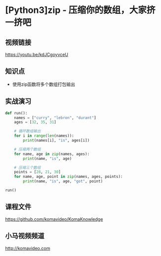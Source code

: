 [Python3]zip - 压缩你的数组，大家挤一挤吧
=====================================

## 视频链接

https://youtu.be/kdJCgoyvceU

## 知识点

* 使用zip函数将多个数组打包输出

## 实战演习

```python
def run():
    names = ["curry", "lebron", "durant"]
    ages = [32, 35, 31]

    # 循环数组输出
    for i in range(len(names)):
        print(names[i], "is", ages[i])

    # 压缩两个数组
    for name, age in zip(names, ages):
        print(name, "is", age)

    # 压缩三个数组
    points = [28, 21, 30]
    for name, age, point in zip(names, ages, points):
        print(name, "is", age, "got", point)

run()
```

## 课程文件

https://github.com/komavideo/KomaKnowledge

## 小马视频频道

http://komavideo.com
